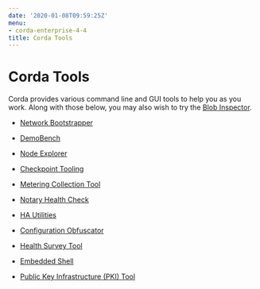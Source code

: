 ```yaml
---
date: '2020-01-08T09:59:25Z'
menu:
- corda-enterprise-4-4
title: Corda Tools
---
```



# Corda Tools

Corda provides various command line and GUI tools to help you as you work. Along with those below, you may also
            wish to try the [Blob Inspector](blob-inspector.md).


* [Network Bootstrapper](network-bootstrapper.md)

* [DemoBench](demobench.md)

* [Node Explorer](node-explorer.md)

* [Checkpoint Tooling](checkpoint-tooling.md)

* [Metering Collection Tool](metering-collector.md)

* [Notary Health Check](notary-healthcheck.md)

* [HA Utilities](ha-utilities.md)

* [Configuration Obfuscator](tools-config-obfuscator.md)

* [Health Survey Tool](health-survey.md)

* [Embedded Shell](shell.md)

* [Public Key Infrastructure (PKI) Tool](pki-tool.md)



